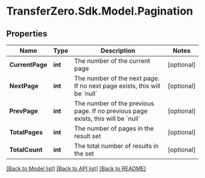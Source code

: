 
# TransferZero.Sdk.Model.Pagination

## Properties

Name | Type | Description | Notes
------------ | ------------- | ------------- | -------------
**CurrentPage** | **int** | The number of the current page | [optional] 
**NextPage** | **int** | The number of the next page. If no next page exists, this will be &#x60;null&#x60; | [optional] 
**PrevPage** | **int** | The number of the previous page. If no previous page exists, this will be &#x60;null&#x60; | [optional] 
**TotalPages** | **int** | The number of pages in the result set | [optional] 
**TotalCount** | **int** | The total number of results in the set | [optional] 

[[Back to Model list]](../README.md#documentation-for-models)
[[Back to API list]](../README.md#documentation-for-api-endpoints)
[[Back to README]](../README.md)

